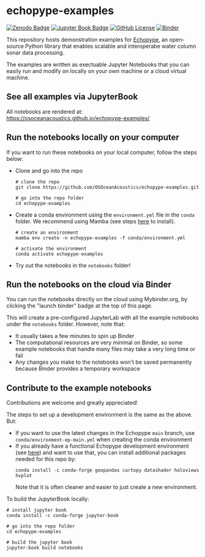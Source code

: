 # echopype-examples

[![Zenodo Badge](https://img.shields.io/badge/DOI-10.5281/zenodo.5618177-blue)](https://doi.org/10.5281/zenodo.5618177)
[![Jupyter Book Badge](https://jupyterbook.org/badge.svg)](https://tutorial.xarray.dev)
[![GitHub License](https://img.shields.io/github/license/OSOceanAcoustics/echopype-examples)](https://raw.githubusercontent.com/OSOceanAcoustics/echopype-examples/main/LICENSE)
[![Binder](https://mybinder.org/badge_logo.svg)](https://mybinder.org/v2/gh/OSOceanAcoustics/echopype-examples/main?labpath=notebooks/index.ipynb)

This repository hosts demonstration examples for [Echopype](https://echopype.readthedocs.io/en/stable/), an open-source Python library that enables scalable and interoperabe water column sonar data processing. 

The examples are written as exectuable Jupyter Notebooks that you can easily run and modify on locally on your own machine or a cloud virtual machine.


## See all examples via JupyterBook
All notebooks are rendered at: https://osoceanacoustics.github.io/echopype-examples/


## Run the notebooks locally on your computer
If you want to run these notebooks on your local computer, follow the steps below:
- Clone and go into the repo
  ```shell
  # clone the repo
  git clone https://github.com/OSOceanAcoustics/echopype-examples.git

  # go into the repo folder
  cd echopype-examples
  ```
- Create a conda environment using the `environment.yml` file in the `conda` folder. We recommend using Mamba (see steps [here](https://github.com/conda-forge/miniforge#mambaforge) to install).
  ```shell
  # create an environment
  mamba env create -n echopype-examples -f conda/environment.yml

  # activate the environment
  conda activate echopype-examples
  ```
- Try out the notebooks in the `notebooks` folder!


## Run the notebooks on the cloud via Binder
You can run the notebooks directly on the cloud using Mybinder.org, by clicking the "launch binder" badge at the top of this page.

This will create a pre-configured JupyterLab with all the example notebooks under the `notebooks` folder. However, note that:
- It usually takes a few minutes to spin up Binder
- The computational resources are very minimal on Binder, so some example notebooks that handle many files may take a very long time or fail
- Any changes you make to the notebooks won't be saved permanently because Binder provides a temporary workspace


## Contribute to the example notebooks
Contributions are welcome and greatly appreciated!

The steps to set up a development environment is the same as the above. But:
- If you want to use the latest changes in the Echopype `main` branch, use `conda/environment-ep-main.yml` when creating the conda environment
- If you already have a functional Echopype development environment (see [here](https://echopype.readthedocs.io/en/stable/contributing.html#installation-for-echopype-development)) and want to use that, you can install additional packages needed for this repo by:
  ```shell
  conda install -c conda-forge geopandas cartopy datashader holoviews hvplot
  ```
  Note that it is often cleaner and easier to just create a new environment.


To build the JupyterBook locally:
```shell
# install jupyter book
conda install -c conda-forge jupyter-book

# go into the repo folder
cd echopype-examples

# build the jupyter book
jupyter-book build notebooks
```

